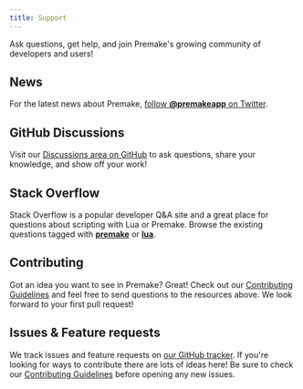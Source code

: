 ```yaml
---
title: Support
---
```


Ask questions, get help, and join Premake's growing community of developers and users!

## News

For the latest news about Premake, [follow **@premakeapp** on Twitter](https://twitter.com/premakeapp).

## GitHub Discussions

Visit our [Discussions area on GitHub](https://github.com/premake/premake-core/discussions) to ask questions, share your knowledge, and show off your work!

## Stack Overflow

Stack Overflow is a popular developer Q&A site and a great place for questions about scripting with Lua or Premake. Browse the existing questions tagged with **[premake](https://stackoverflow.com/questions/tagged/premake)** or **[lua](https://stackoverflow.com/questions/tagged/lua)**.

## Contributing

Got an idea you want to see in Premake? Great! Check out our [Contributing Guidelines](https://github.com/premake/premake-core/blob/master/CONTRIBUTING.md) and feel free to send questions to the resources above. We look forward to your first pull request!

## Issues & Feature requests

We track issues and feature requests on [our GitHub tracker](https://github.com/premake/premake-core/issues). If you're looking for ways to contribute there are lots of ideas here! Be sure to check our [Contributing Guidelines](https://github.com/premake/premake-core/blob/master/CONTRIBUTING.md) before opening any new issues.
